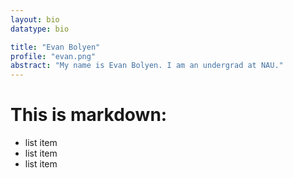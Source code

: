 ```yaml
---
layout: bio
datatype: bio

title: "Evan Bolyen"
profile: "evan.png"
abstract: "My name is Evan Bolyen. I am an undergrad at NAU."
---
```


This is markdown:
=================

 * list item
 * list item
 * list item